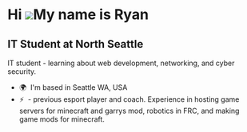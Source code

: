 Hi ![](https://user-images.githubusercontent.com/18350557/176309783-0785949b-9127-417c-8b55-ab5a4333674e.gif)My name is Ryan
============================================================================================================================

IT Student at North Seattle
---------------------------

IT student - learning about web development, networking, and cyber security.

*   🌍  I'm based in Seattle WA, USA
*   ⚡  - previous esport player and coach. Experience in hosting game servers for minecraft and garrys mod, robotics in FRC, and making game mods for minecraft.
